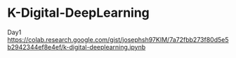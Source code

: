 # K-Digital-DeepLearning

Day1
https://colab.research.google.com/gist/josephsh97KIM/7a72fbb273f80d5e5b2942344ef8e4ef/k-digital-deeplearning.ipynb
